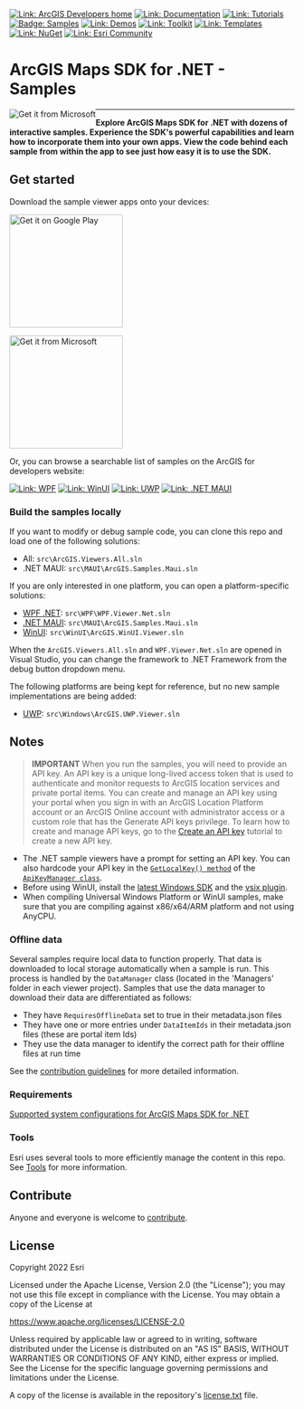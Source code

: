 [![Link: ArcGIS Developers home](https://img.shields.io/badge/ArcGIS%20Developers%20Home-633b9b?style=flat-square)](https://developers.arcgis.com)
[![Link: Documentation](https://img.shields.io/badge/Documentation-633b9b?style=flat-square)](https://developers.arcgis.com/net/)
[![Link: Tutorials](https://img.shields.io/badge/Tutorials-633b9b?style=flat-square)](https://developers.arcgis.com/documentation/mapping-apis-and-services/tutorials/)
[![Badge: Samples](https://img.shields.io/badge/Samples-633b9b?style=flat-square)](https://developers.arcgis.com/net/maui/sample-code/)
[![Link: Demos](https://img.shields.io/badge/Demos-633b9b?style=flat-square)](https://github.com/Esri/arcgis-runtime-demos-dotnet)
[![Link: Toolkit](https://img.shields.io/badge/Toolkit-633b9b?style=flat-square)](https://developers.arcgis.com/net/ui-components/)
[![Link: Templates](https://img.shields.io/badge/Templates-633b9b?style=flat-square&logo=visualstudio&labelColor=gray)](https://marketplace.visualstudio.com/items?itemName=Esri.ArcGISRuntimeTemplates)
[![Link: NuGet](https://img.shields.io/badge/NuGet-633b9b?style=flat-square&logo=nuget&labelColor=gray)](https://www.nuget.org/profiles/Esri_Inc)
[![Link: Esri Community](https://img.shields.io/badge/🙋-Get%20help%20in%20Esri%20Community-633b9b?style=flat-square)](https://community.esri.com/t5/arcgis-runtime-sdk-for-net/bd-p/arcgis-runtime-sdk-dotnet-questions)

# ArcGIS Maps SDK for .NET - Samples

</a> <a href='//www.microsoft.com/store/apps/9mtp5013343h?cid=storebadge&ocid=badge'><img src='https://github.com/user-attachments/assets/162689a2-fbad-4955-91a2-3055cbd9ed46' alt='Get it from Microsoft' style="float:left"/></a>

<hr />

**Explore ArcGIS Maps SDK for .NET with dozens of interactive samples. Experience the SDK's powerful capabilities and learn how to incorporate them into your own apps. View the code behind each sample from within the app to see just how easy it is to use the SDK.**

## Get started

Download the sample viewer apps onto your devices:

<a href='https://play.google.com/store/apps/details?id=com.esri.arcgisruntime.samples.maui'> <img src='https://github.com/user-attachments/assets/924c2721-9a8a-4387-8fa2-c1b6f99f6bac' alt='Get it on Google Play' width="200" /></a>

<a href='//www.microsoft.com/store/apps/9mtp5013343h?cid=storebadge&ocid=badge'><img src='https://developer.microsoft.com/store/badges/images/English_get-it-from-MS.png' alt='Get it from Microsoft' width="200" /></a>

Or, you can browse a searchable list of samples on the ArcGIS for developers website:

[![Link: WPF](https://img.shields.io/badge/WPF-0078d6?style=flat-square&labelColor=gray&logo=windowsxp)](https://developers.arcgis.com/net/wpf/sample-code/)
[![Link: WinUI](https://img.shields.io/badge/WinUI-0E53BD?style=flat-square&labelColor=gray&logo=windows)](https://developers.arcgis.com/net/winui/sample-code/)
[![Link: UWP](https://img.shields.io/badge/UWP-(Legacy)-202020?style=flat-square&labelColor=gray&logo=windows)](https://developers.arcgis.com/net/uwp/sample-code/)
[![Link: .NET MAUI](https://img.shields.io/badge/MAUI-512BD4?style=square&labelColor=gray&logo=dotnet)](https://developers.arcgis.com/net/maui/sample-code/)

### Build the samples locally

If you want to modify or debug sample code, you can clone this repo and load one of the following solutions:

- All: `src\ArcGIS.Viewers.All.sln`
- .NET MAUI: `src\MAUI\ArcGIS.Samples.Maui.sln`

If you are only interested in one platform, you can open a platform-specific solutions:

- [WPF .NET](src/WPF/readme.md): `src\WPF\WPF.Viewer.Net.sln`
- [.NET MAUI](src/MAUI/readme.md): `src\MAUI\ArcGIS.Samples.Maui.sln`
- [WinUI](src/WinUI/readme.md): `src\WinUI\ArcGIS.WinUI.Viewer.sln`

When the `ArcGIS.Viewers.All.sln` and `WPF.Viewer.Net.sln` are opened in Visual Studio, you can change the framework to .NET Framework from the debug button dropdown menu.

The following platforms are being kept for reference, but no new sample implementations are being added:

- [UWP](src/UWP/readme.md): `src\Windows\ArcGIS.UWP.Viewer.sln`

## Notes

> **IMPORTANT** When you run the samples, you will need to provide an API key. An API key is a unique long-lived access token that is used to authenticate and monitor requests to ArcGIS location services and private portal items. You can create and manage an API key using your portal when you sign in with an ArcGIS Location Platform account or an ArcGIS Online account with administrator access or a custom role that has the Generate API keys privilege. To learn how to create and manage API keys, go to the [Create an API key](https://links.esri.com/create-an-api-key) tutorial to create a new API key.

- The .NET sample viewers have a prompt for setting an API key. You can also hardcode your API key in the [`GetLocalKey() method`](https://github.com/Esri/arcgis-maps-sdk-dotnet-samples/blob/main/src/Samples.Shared/Managers/ApiKeyManager.cs#L112) of the [`ApiKeyManager class`](https://github.com/Esri/arcgis-maps-sdk-dotnet-samples/blob/main/src/Samples.Shared/Managers/ApiKeyManager.cs).
- Before using WinUI, install the [latest Windows SDK](https://developer.microsoft.com/en-us/windows/downloads/windows-sdk/) and the [vsix plugin](https://aka.ms/windowsappsdk/stable-vsix-2022-cs).
- When compiling Universal Windows Platform or WinUI samples, make sure that you are compiling against x86/x64/ARM platform and not using AnyCPU.

### Offline data

Several samples require local data to function properly. That data is downloaded to local storage automatically when a sample is run.
This process is handled by the `DataManager` class (located in the 'Managers' folder in each viewer project). Samples
that use the data manager to download their data are differentiated as follows:

- They have `RequiresOfflineData` set to true in their metadata.json files
- They have one or more entries under `DataItemIds` in their metadata.json files (these are portal item Ids)
- They use the data manager to identify the correct path for their offline files at run time

See the [contribution guidelines](https://github.com/Esri/arcgis-maps-sdk-dotnet-samples/wiki/Contributing) for more detailed information.

### Requirements

[Supported system configurations for ArcGIS Maps SDK for .NET](https://developers.arcgis.com/net/reference/system-requirements/)

### Tools

Esri uses several tools to more efficiently manage the content in this repo. See [Tools](tools/readme.md) for more information.

## Contribute

Anyone and everyone is welcome to [contribute](https://github.com/Esri/arcgis-maps-sdk-dotnet-samples/wiki/Contributing).

## License

Copyright 2022 Esri

Licensed under the Apache License, Version 2.0 (the "License");
you may not use this file except in compliance with the License.
You may obtain a copy of the License at

https://www.apache.org/licenses/LICENSE-2.0

Unless required by applicable law or agreed to in writing, software
distributed under the License is distributed on an "AS IS" BASIS,
WITHOUT WARRANTIES OR CONDITIONS OF ANY KIND, either express or implied.
See the License for the specific language governing permissions and
limitations under the License.

A copy of the license is available in the repository's [license.txt](/license.txt) file.
